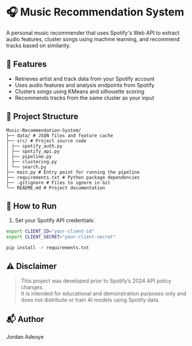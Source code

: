 # 🎧 Music Recommendation System

A personal music recommender that uses Spotify's Web API to extract audio features, cluster songs using machine learning, and recommend tracks based on similarity.

## 🚀 Features

- Retrieves artist and track data from your Spotify account
- Uses audio features and analysis endpoints from Spotify
- Clusters songs using KMeans and silhouette scoring
- Recommends tracks from the same cluster as your input

## 📁 Project Structure

```
Music-Recommendation-System/
├── data/ # JSON files and feature cache
├── src/ # Project source code
│ ├── spotify_auth.py
│ ├── spotify_api.py
│ ├── pipeline.py
│ ├── clustering.py
│ └── search.py
├── main.py # Entry point for running the pipeline
├── requirements.txt # Python package dependencies
├── .gitignore # Files to ignore in Git
└── README.md # Project documentation
```



## 🧪 How to Run

1. Set your Spotify API credentials:
```bash
export CLIENT_ID="your-client-id"
export CLIENT_SECRET="your-client-secret"
```



```bash
pip install -r requirements.txt
```




## ⚠️ Disclaimer

> This project was developed prior to Spotify’s 2024 API policy changes.  
> It is intended for educational and demonstration purposes only and does not distribute or train AI models using Spotify data.

## 📬 Author

Jordan Adeoye